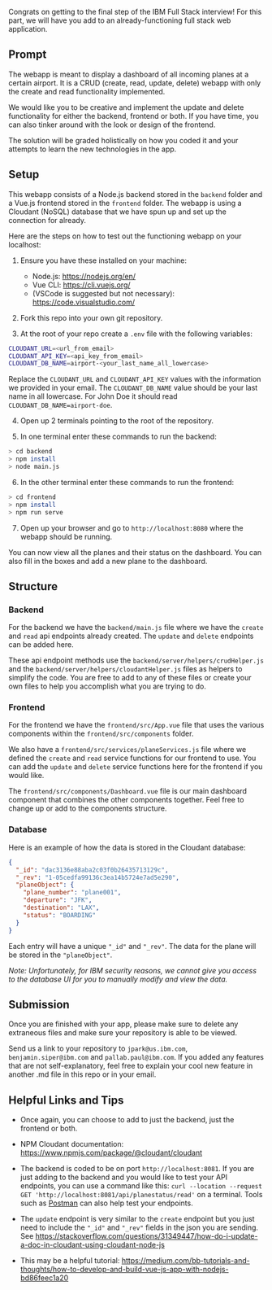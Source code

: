 Congrats on getting to the final step of the IBM Full Stack interview! For this part, we will have you add to an already-functioning full stack web application.


## Prompt

The webapp is meant to display a dashboard of all incoming planes at a certain airport. It is a CRUD (create, read, update, delete) webapp with only the create and read functionality implemented.

We would like you to be creative and implement the update and delete functionality for either the backend, frontend or both. If you have time, you can also tinker around with the look or design of the frontend.

The solution will be graded holistically on how you coded it and your attempts to learn the new technologies in the app.


## Setup

This webapp consists of a Node.js backend stored in the `backend` folder and a Vue.js frontend stored in the `frontend` folder. The webapp is using a Cloudant (NoSQL) database that we have spun up and set up the connection for already. 

Here are the steps on how to test out the functioning webapp on your localhost:

1. Ensure you have these installed on your machine:
   - Node.js: https://nodejs.org/en/
   - Vue CLI: https://cli.vuejs.org/
   - (VSCode is suggested but not necessary): https://code.visualstudio.com/

2. Fork this repo into your own git repository.

3. At the root of your repo create a `.env` file with the following variables:

```bash
CLOUDANT_URL=<url_from_email>
CLOUDANT_API_KEY=<api_key_from_email>
CLOUDANT_DB_NAME=airport-<your_last_name_all_lowercase>
```

Replace the `CLOUDANT_URL` and `CLOUDANT_API_KEY` values with the information we provided in your email. The `CLOUDANT_DB_NAME` value should be your last name in all lowercase. For John Doe it should read `CLOUDANT_DB_NAME=airport-doe`.

4. Open up 2 terminals pointing to the root of the repository.

5. In one terminal enter these commands to run the backend:

```bash
> cd backend
> npm install
> node main.js
```

6. In the other terminal enter these commands to run the frontend:

```bash
> cd frontend
> npm install
> npm run serve
```

7. Open up your browser and go to `http://localhost:8080` where the webapp should be running.

You can now view all the planes and their status on the dashboard. You can also fill in the boxes and add a new plane to the dashboard.


## Structure 

### Backend

For the backend we have the `backend/main.js` file where we have the `create` and `read` api endpoints already created. The `update` and `delete` endpoints can be added here. 

These api endpoint methods use the `backend/server/helpers/crudHelper.js` and the `backend/server/helpers/cloudantHelper.js` files as helpers to simplify the code. You are free to add to any of these files or create your own files to help you accomplish what you are trying to do.

### Frontend

For the frontend we have the `frontend/src/App.vue` file that uses the various components within the `frontend/src/components` folder. 

We also have a `frontend/src/services/planeServices.js` file where we defined the `create` and `read` service functions for our frontend to use. You can add the `update` and `delete` service functions here for the frontend if you would like. 

The `frontend/src/components/Dashboard.vue` file is our main dashboard component that combines the other components together. Feel free to change up or add to the components structure.

### Database

Here is an example of how the data is stored in the Cloudant database:

```json
{
  "_id": "dac3136e88aba2c03f0b26435713129c",
  "_rev": "1-05cedfa99136c3ea14b5724e7ad5e290",
  "planeObject": {
    "plane_number": "plane001",
    "departure": "JFK",
    "destination": "LAX",
    "status": "BOARDING"
  }
}
```

Each entry will have a unique `"_id"` and `"_rev"`. The data for the plane will be stored in the `"planeObject"`. 

*Note: Unfortunately, for IBM security reasons, we cannot give you access to the database UI for you to manually modify and view the data.*


## Submission 

Once you are finished with your app, please make sure to delete any extraneous files and make sure your repository is able to be viewed.

Send us a link to your repository to `jpark@us.ibm.com`, `benjamin.siper@ibm.com` and `pallab.paul@ibm.com`. If you added any features that are not self-explanatory, feel free to explain your cool new feature in another .md file in this repo or in your email.


## Helpful Links and Tips

- Once again, you can choose to add to just the backend, just the frontend or both.

- NPM Cloudant documentation: https://www.npmjs.com/package/@cloudant/cloudant

- The backend is coded to be on port `http://localhost:8081`. If you are just adding to the backend and you would like to test your API endpoints, you can use a command like this: 
```curl --location --request GET 'http://localhost:8081/api/planestatus/read'```
on a terminal. Tools such as [Postman](postman.com) can also help test your endpoints.

- The `update` endpoint is very similar to the `create` endpoint but you just need to include the `"_id"` and `"_rev"` fields in the json you are sending. See https://stackoverflow.com/questions/31349447/how-do-i-update-a-doc-in-cloudant-using-cloudant-node-js

- This may be a helpful tutorial: https://medium.com/bb-tutorials-and-thoughts/how-to-develop-and-build-vue-js-app-with-nodejs-bd86feec1a20